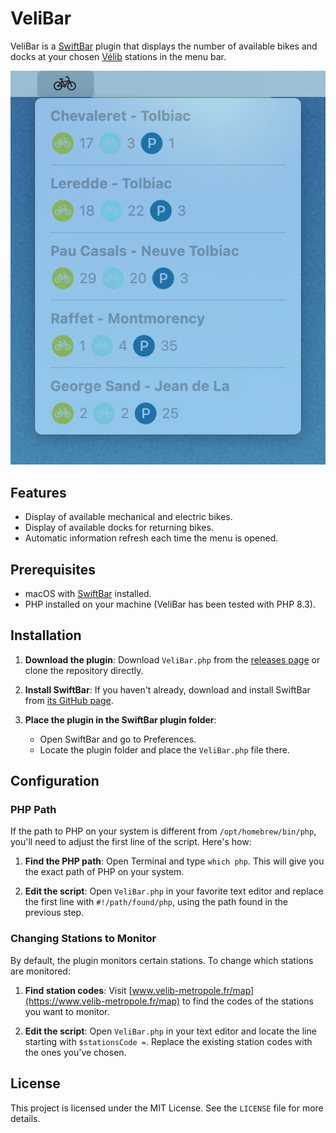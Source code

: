 # VeliBar

VeliBar is a [SwiftBar](https://github.com/swiftbar/) plugin that displays the number of available bikes and docks at your chosen [Vélib](https://www.velib-metropole.fr/) stations in the menu bar.

![Screenshot](https://raw.githubusercontent.com/lehenandmartin/velibar/main/screenshot.jpg)

## Features

- Display of available mechanical and electric bikes.
- Display of available docks for returning bikes.
- Automatic information refresh each time the menu is opened.

## Prerequisites

- macOS with [SwiftBar](https://github.com/swiftbar/) installed.
- PHP installed on your machine (VeliBar has been tested with PHP 8.3).

## Installation

1. **Download the plugin**: Download `VeliBar.php` from the [releases page](https://github.com/lehenandmartin/velibar/releases) or clone the repository directly.

2. **Install SwiftBar**: If you haven't already, download and install SwiftBar from [its GitHub page](https://github.com/swiftbar/SwiftBar).

3. **Place the plugin in the SwiftBar plugin folder**:
   - Open SwiftBar and go to Preferences.
   - Locate the plugin folder and place the `VeliBar.php` file there.

## Configuration

### PHP Path

If the path to PHP on your system is different from `/opt/homebrew/bin/php`, you'll need to adjust the first line of the script. Here's how:

1. **Find the PHP path**: Open Terminal and type `which php`. This will give you the exact path of PHP on your system.

2. **Edit the script**: Open `VeliBar.php` in your favorite text editor and replace the first line with `#!/path/found/php`, using the path found in the previous step.

### Changing Stations to Monitor

By default, the plugin monitors certain stations. To change which stations are monitored:

1. **Find station codes**: Visit [www.velib-metropole.fr/map](https://www.velib-metropole.fr/map) to find the codes of the stations you want to monitor.

2. **Edit the script**: Open `VeliBar.php` in your text editor and locate the line starting with `$stationsCode =`. Replace the existing station codes with the ones you've chosen.

## License

This project is licensed under the MIT License. See the `LICENSE` file for more details.
